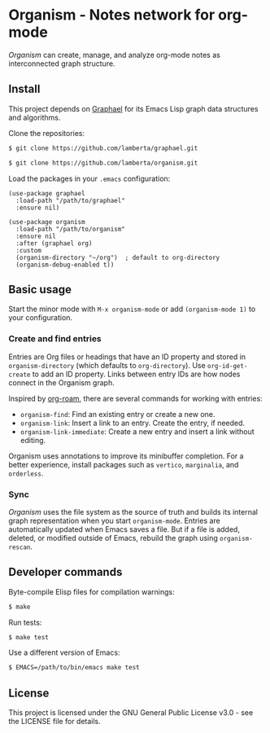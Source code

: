 # Organism - Notes network for org-mode

*Organism* can create, manage, and analyze org-mode notes as
interconnected graph structure.

## Install

This project depends on
[Graphael](https://github.com/lamberta/graphael) for its Emacs Lisp
graph data structures and algorithms.

Clone the repositories:

```bash
$ git clone https://github.com/lamberta/graphael.git

$ git clone https://github.com/lamberta/organism.git
```

Load the packages in your `.emacs` configuration:

```elisp
(use-package graphael
  :load-path "/path/to/graphael"
  :ensure nil)

(use-package organism
  :load-path "/path/to/organism"
  :ensure nil
  :after (graphael org)
  :custom
  (organism-directory "~/org")  ; default to org-directory
  (organism-debug-enabled t))
```

## Basic usage

Start the minor mode with `M-x organism-mode` or add
`(organism-mode 1)` to your configuration.

### Create and find entries

Entries are Org files or headings that have an ID property and stored
in `organism-directory` (which defaults to `org-directory`). Use
`org-id-get-create` to add an ID property. Links between entry IDs are
how nodes connect in the Organism graph.

Inspired by [org-roam](https://github.com/org-roam/org-roam), there
are several commands for working with entries:

- `organism-find`: Find an existing entry or create a new one.
- `organism-link`: Insert a link to an entry. Create the entry, if needed.
- `organism-link-immediate`: Create a new entry and insert a link
  without editing.

Organism uses annotations to improve its minibuffer completion. For a
better experience, install packages such as `vertico`, `marginalia`,
and `orderless`.

### Sync

*Organism* uses the file system as the source of truth and builds its
internal graph representation when you start `organism-mode`. Entries
are automatically updated when Emacs saves a file. But if a file is
added, deleted, or modified outside of Emacs, rebuild the graph using
`organism-rescan`.

## Developer commands

Byte-compile Elisp files for compilation warnings:

```bash
$ make
```

Run tests:

```bash
$ make test
```

Use a different version of Emacs:

```bash
$ EMACS=/path/to/bin/emacs make test
```

## License

This project is licensed under the GNU General Public License v3.0 -
see the LICENSE file for details.
